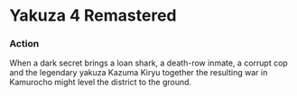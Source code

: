 # Yakuza 4 Remastered

### Action

When a dark secret brings a loan shark, a death-row inmate, a corrupt cop and the legendary yakuza Kazuma Kiryu together the resulting war in Kamurocho might level the district to the ground.